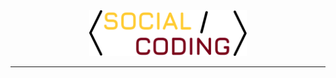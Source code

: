 <div style="display: block; margin-left: auto; margin-right: auto; width: 50%;">
  <picture>
    <source media="(prefers-color-scheme: dark)" srcset="https://github.com/ryan-roche/socialCoding-presskit/blob/80b6f3333959d3fef2362faa5b0bb4f783bab1b5/Dark/Colored/Full-Width.svg">
    <source media="(prefers-color-scheme: light)" srcset="https://github.com/ryan-roche/socialCoding-presskit/blob/80b6f3333959d3fef2362faa5b0bb4f783bab1b5/Light/Colored/Full-Width.svg">
    <img alt="Full-width Social Coding logo" src="https://github.com/ryan-roche/socialCoding-presskit/blob/80b6f3333959d3fef2362faa5b0bb4f783bab1b5/Light/Colored/Full-Width.svg">
  </picture>
</div>

---
